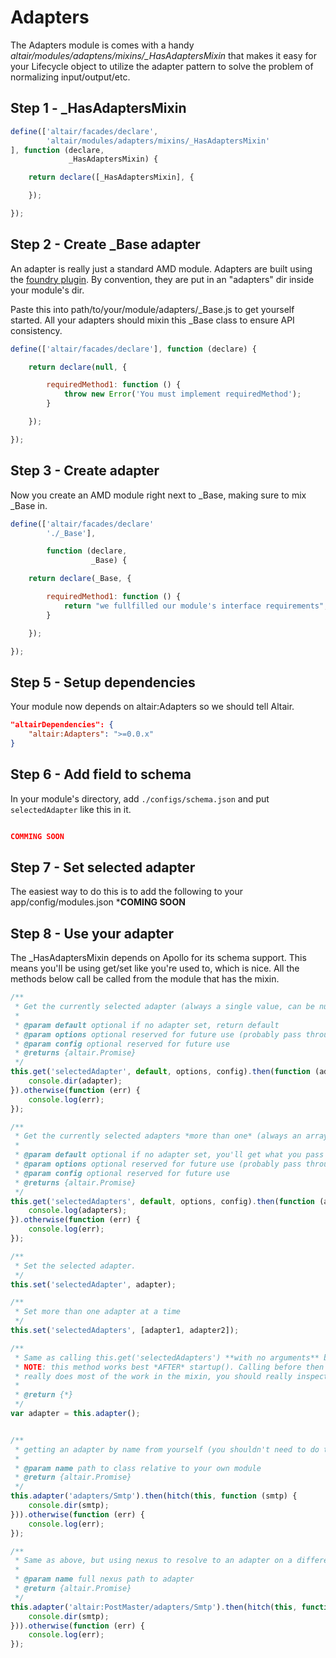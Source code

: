 # Adapters

The Adapters module is comes with a handy *altair/modules/adaptens/mixins/\_HasAdaptersMixin* that makes it easy for your
Lifecycle object to utilize the adapter pattern to solve the problem of normalizing input/output/etc.

## Step 1 - _HasAdaptersMixin
``` js
define(['altair/facades/declare',
        'altair/modules/adapters/mixins/_HasAdaptersMixin'
], function (declare,
             _HasAdaptersMixin) {

    return declare([_HasAdaptersMixin], {

    });

});
```

## Step 2 - Create _Base adapter
An adapter is really just a standard AMD module. Adapters are built using the [foundry
plugin](../../../../../docs/moduleplugins.md). By convention, they are put in an "adapters" dir inside your
module's dir.

Paste this into path/to/your/module/adapters/_Base.js to get yourself started. All your adapters should mixin
this _Base class to ensure API consistency.

``` js
define(['altair/facades/declare'], function (declare) {

    return declare(null, {

        requiredMethod1: function () {
            throw new Error('You must implement requiredMethod');
        }

    });

});
```

## Step 3 - Create adapter
Now you create an AMD module right next to _Base, making sure to mix _Base in.


``` js
define(['altair/facades/declare'
        './_Base'],

        function (declare,
                  _Base) {

    return declare(_Base, {

        requiredMethod1: function () {
            return "we fullfilled our module's interface requirements";
        }

    });

});
```
## Step 5 - Setup dependencies
Your module now depends on altair:Adapters so we should tell Altair.

```json
"altairDependencies": {
    "altair:Adapters": ">=0.0.x"
}
```

## Step 6 - Add field to schema
In your module's directory, add `./configs/schema.json` and put `selectedAdapter` like this in it.

```json

COMMING SOON
```

## Step 7 - Set selected adapter
The easiest way to do this is to add the following to your app/config/modules.json
***COMING SOON**

## Step 8 - Use your adapter
The _HasAdaptersMixin depends on Apollo for its schema support. This means you'll be using get/set like you're used to,
which is nice. All the methods below call be called from the module that has the mixin.

``` js
/**
 * Get the currently selected adapter (always a single value, can be null if no selected adapter is set)
 *
 * @param default optional if no adapter set, return default
 * @param options optional reserved for future use (probably pass through to adapter)
 * @param config optional reserved for future use
 * @returns {altair.Promise}
 */
this.get('selectedAdapter', default, options, config).then(function (adapter) {
    console.dir(adapter);
}).otherwise(function (err) {
    console.log(err);
});

/**
 * Get the currently selected adapters *more than one* (always an array or null if no selected adapters are set)
 *
 * @param default optional if no adapter set, you'll get what you pass here back
 * @param options optional reserved for future use (probably pass through to adapter)
 * @param config optional reserved for future use
 * @returns {altair.Promise}
 */
this.get('selectedAdapters', default, options, config).then(function (adapters) {
    console.log(adapters);
}).otherwise(function (err) {
    console.log(err);
});

/**
 * Set the selected adapter.
 */
this.set('selectedAdapter', adapter);

/**
 * Set more than one adapter at a time
 */
this.set('selectedAdapters', [adapter1, adapter2]);

/**
 * Same as calling this.get('selectedAdapters') **with no arguments** but returns the adapter instead of a deferred;
 * NOTE: this method works best *AFTER* startup(). Calling before then will return a deferred. This method
 * really does most of the work in the mixin, you should really inspect its source to see how it works.
 *
 * @return {*}
 */
var adapter = this.adapter();


/**
 * getting an adapter by name from yourself (you shouldn't need to do this often)
 *
 * @param name path to class relative to your own module
 * @return {altair.Promise}
 */
this.adapter('adapters/Smtp').then(hitch(this, function (smtp) {
    console.dir(smtp);
})).otherwise(function (err) {
    console.log(err);
});

/**
 * Same as above, but using nexus to resolve to an adapter on a different module
 *
 * @param name full nexus path to adapter
 * @return {altair.Promise}
 */
this.adapter('altair:PostMaster/adapters/Smtp').then(hitch(this, function (smtp) {
    console.dir(smtp);
})).otherwise(function (err) {
    console.log(err);
});
```
